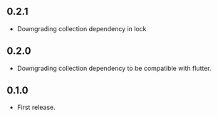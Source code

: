 ## 0.2.1

- Downgrading collection dependency in lock

## 0.2.0

- Downgrading collection dependency to be compatible with flutter.

## 0.1.0

- First release.
